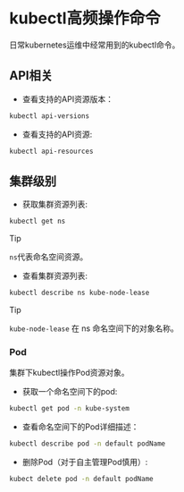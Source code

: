 # kubectl高频操作命令

日常kubernetes运维中经常用到的kubectl命令。

## API相关

- 查看支持的API资源版本：

```bash
kubectl api-versions
```

- 查看支持的API资源:

```bash
kubectl api-resources
```

## 集群级别

- 获取集群资源列表:

```bash
kubectl get ns
```

> [!TIP]
> `ns`代表命名空间资源。

- 查看集群资源列表:

```bash
kubectl describe ns kube-node-lease
```

> [!TIP]
> `kube-node-lease` 在 ns 命名空间下的对象名称。

### Pod

集群下kubectl操作Pod资源对象。

- 获取一个命名空间下的pod:

```bash
kubectl get pod -n kube-system
```

- 查看命名空间下的Pod详细描述：

```bash
kubectl describe pod -n default podName
```

- 删除Pod（对于自主管理Pod慎用）:

```bash
kubect delete pod -n default podName
```

